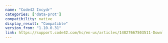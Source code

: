 ```yaml
---
name: "Code42 Incydr"
categories: ['data-prot']
compatibility: native
display_result: "Compatible"
version_from: "1.10.0.31"
link: https://support.code42.com/hc/en-us/articles/14827667503511-Downloads-reference#downloads-reference-0-0
---
```

